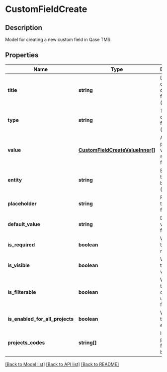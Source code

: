 # CustomFieldCreate

## Description

Model for creating a new custom field in Qase TMS.

## Properties

| Name | Type | Description |
|------|------|-------------|
| **title** | **string** | Display title of the custom field (required) |
| **type** | **string** | Type of the custom field (required) |
| **value** | [**CustomFieldCreateValueInner[]**](CustomFieldCreateValueInner.md) | Array of possible values for select-type fields |
| **entity** | **string** | Entity type this field belongs to (required) |
| **placeholder** | **string** | Placeholder text for the field |
| **default_value** | **string** | Default value of the field |
| **is_required** | **boolean** | Whether the field is required |
| **is_visible** | **boolean** | Whether the field is visible |
| **is_filterable** | **boolean** | Whether the field can be used in filters |
| **is_enabled_for_all_projects** | **boolean** | Whether the field is enabled |
| **projects_codes** | **string[]** | ID of the project this field belongs to |

[[Back to Model list]](../README.md#documentation-for-models) [[Back to API list]](../README.md#documentation-for-api-endpoints) [[Back to README]](../README.md)
